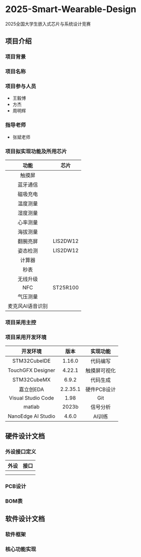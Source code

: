 # 2025-Smart-Wearable-Design

2025全国大学生嵌入式芯片与系统设计竞赛

## 项目介绍

### 项目背景

### 项目名称

### 项目参与人员

- 王毅博
- 方杰
- 周明辉

### 指导老师

- 张斌老师

### 项目拟实现功能及所用芯片

|功能|芯片|
|:---:|:---:|
|触摸屏| |
|蓝牙通信| |
|磁吸充电| |
|温度测量| |
|湿度测量| |
|心率测量| |
|海拔测量| |
|翻腕亮屏|LIS2DW12|
|姿态检测|LIS2DW12|
|计算器| |
|秒表| |
|无线升级| |
|NFC|ST25R100|
|气压测量| |
|麦克风AI语音识别| |

### 项目采用主控

### 项目采用开发环境

|开发环境|版本|实现功能|
|:---:|:---:|:---:|
|STM32CubeIDE|1.16.0 |代码编写|
|TouchGFX Designer|4.22.1|触摸屏可视化|
|STM32CubeMX|6.9.2|代码生成|
|嘉立创EDA|2.2.35.1|硬件PCB设计|
|Visual Studio Code|1.98|Git|
|matlab|2023b|信号分析|
|NanoEdge AI Studio|4.6.0|AI训练|

## 硬件设计文档

### 外设接口定义

|外设|接口|
|:---:|:---:|
| | |
| | |

### PCB设计

### BOM表

## 软件设计文档

### 软件框架

### 核心功能实现

